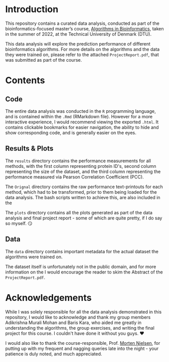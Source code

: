 # Introduction
This repository contains a curated data analysis, conducted as part of the bioinformatics-focused master’s course, [Algorithms in Bioinformatics](https://kurser.dtu.dk/course/2021-2022/22125?menulanguage=en), taken in the summer of 2022, at the Technical University of Denmark (DTU).

This data analysis will explore the prediction performance of different bioinformatics algorithms. For more details on the algorithms and the data they were trained on, please refer to the attached `ProjectReport.pdf`, that was submitted as part of the course.

# Contents
## Code
The entire data analysis was conducted in the `R` programming language, and is contained within the `.Rmd` (RMarkdown file). However for a more interactive experience, I would recommend viewing the exported `.html`. It contains clickable bookmarks for easier navigation, the ability to hide and show corresponding code, and is generally easier on the eyes.   
## Results & Plots 
The `results` directory contains the performance measurements for all methods, with the first column representing protein ID's, second column representing the size of the dataset, and the third column representing the performance measured via Pearson Correlation Coefficient (PCC).

The `Orignal` directory contains the raw performance text-printouts for each method, which had to be transformed, prior to them being loaded for the data analysis. The bash scripts written to achieve this, are also included in the  

The `plots` directory contains all the plots generated as part of the data analysis and final project report - some of which are quite pretty, if I do say so myself. 😏 
## Data
The `data` directory contains important metadata for the actual dataset the algorithms were trained on. 

The dataset itself is unfortunately not in the public domain, and for more information on the I would encourage the reader to skim the Abstract of the `ProjectReport.pdf`.

# Acknowledgements
While I was solely responsible for all the data analysis demonstrated in this repository, I would like to acknowledge and thank my group members Adikrishna Murali Mohan and Baris Kara, who aided me greatly in understanding the algorithms, the group exercises, and writing the final project for this course. I couldn't have done it without you guys. ❤️ 

I would also like to thank the course-responsible, Prof. [Morten Nielsen](https://orbit.dtu.dk/en/persons/morten-nielsen-2), for putting up with my frequent and nagging queries late into the night - your patience is duly noted, and much appreciated.
